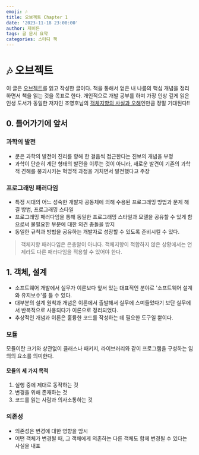 ```yaml
---
emoji: 🎶
title: 오브젝트 Chapter 1
date: '2023-11-18 23:00:00'
author: 제이든
tags: 글 문서 요약
categories: 스터디 책
---
```


# 🎶 오브젝트

이 글은 [오브젝트](https://product.kyobobook.co.kr/detail/S000001766367)를 읽고 작성한 글이다.
책을 통해서 얻은 내 나름의 핵심 개념을 정리하면서 책을 읽는 것을 목표로 한다.
개인적으로 개발 공부를 하며 가장 인상 깊게 읽은 인생 도서가 동일한 저자인 조영호님의 [객체지향의 사실과 오해](https://product.kyobobook.co.kr/detail/S000001628109)인만큼 정말 기대된다!!

## 0. 들어가기에 앞서

### 과학의 발전

- 쿤은 과학의 발전이 진리를 향해 한 걸음씩 접근한다는 진보의 개념을 부정
- 과학이 단순히 계단 형태의 발전을 이루는 것이 아니라, 새로운 발견이 기존의 과학적 견해를 붕괴시키는 혁명적 과정을 거치면서 발전했다고 주장

### 프로그래밍 패러다임

- 특정 시대의 어느 성숙한 개발자 공동체에 의해 수용된 프로그래밍 방법과 문제 해결 방법, 프로그래밍 스타일
- 프로그래밍 패러다임을 통해 동일한 프로그래밍 스타일과 모델을 공유할 수 있게 함으로써 불필요한 부분에 대한 의견 충돌을 방지
- 동일한 규칙과 방법을 공유하는 개발자로 성장할 수 있도록 준비시킬 수 있다.

> 객체지향 패러다임은 은총알이 아니다. 객체지향이 적합하지 않은 상황에서는 언제라도 다른 패러다임을 적용할 수 있어야 한다.

## 1. 객체, 설계

- 소프트웨어 개발에서 실무가 이론보다 앞서 있는 대표적인 분야로 '소프트웨어 설계와 유지보수'를 들 수 있다.
- 대부분의 설계 원칙과 개념은 이론에서 출발해서 실무에 스며들었다기 보단 실무에서 반복적으로 사용되다가 이론으로 정리되었다.
- 추상적인 개념과 이론은 훌륭한 코드를 작성하는 데 필요한 도구일 뿐이다.

### 모듈

모듈이란 크기와 상관없이 클래스나 패키지, 라이브러리와 같이 프로그램을 구성하는 임의의 요소를 의미한다.

#### 모듈의 세 가지 목적

1. 실행 중에 제대로 동작하는 것
2. 변경을 위해 존재하는 것
3. 코드를 읽는 사람과 의사소통하는 것

### 의존성

- 의존성은 변경에 대한 영향을 암시
- 어떤 객체가 변경될 때, 그 객체에게 의존하는 다른 객체도 함께 변경될 수 있다는 사실을 내포
